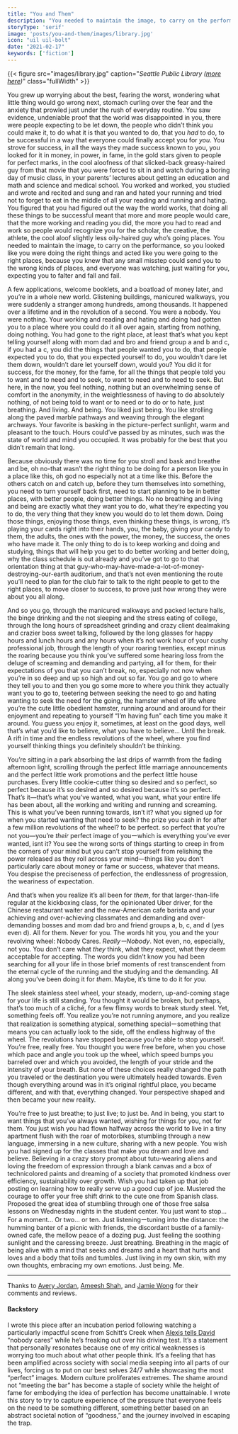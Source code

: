 ```yaml
---
title: "You and Them"
description: "You needed to maintain the image, to carry on the performance, so you looked like you were doing the right things and acted like you were going to the right places..."
storyType: 'serif'
image: 'posts/you-and-them/images/library.jpg'
icon: "uil uil-bolt"
date: "2021-02-17"
keywords: ['fiction']
---
```


{{< figure src="images/library.jpg" caption="*Seattle Public Library ([more here](http://www.instagram.com/spencerchang.photography/))*" class="fullWidth" >}}

You grew up worrying about the best, fearing the worst, wondering what little thing would go wrong next, stomach curling over the fear and the anxiety that prowled just under the rush of everyday routine. You saw evidence, undeniable proof that the world was disappointed in you, there were people expecting to be let down, the people who didn’t think you could make it, to do what it is that you wanted to do, that you *had* to do, to be successful in a way that everyone could finally accept you for *you*. You strove for success, in all the ways they made success known to you, you looked for it in money, in power, in fame, in the gold stars given to people for perfect marks, in the cool aloofness of that slicked-back greasy-haired guy from that movie that you were forced to sit in and watch during a boring day of music class, in your parents’ lectures about getting an education and math and science and medical school.  You worked and worked, you studied and wrote and recited and sung and ran and hated your running and tried not to forget to eat in the middle of all your reading and running and hating. You figured that you had figured out the way the world works, that doing all these things to be successful meant that more and more people would care, that the more working and reading you did, the more you had to read and work so people would recognize you for the scholar, the creative, the athlete, the cool aloof slightly less oily-haired guy who’s going places. You needed to maintain the image, to carry on the performance, so you looked like you were doing the right things and acted like you were going to the right places, because you knew that any small misstep could send you to the wrong kinds of places, and everyone was watching, just waiting for you, expecting you to falter and fall and fail.

A few applications, welcome booklets, and a boatload of money later, and you’re in a whole new world. Glistening buildings, manicured walkways, you were suddenly a stranger among hundreds, among thousands. It happened over a lifetime and in the revolution of a second. You were a nobody. You were nothing. Your working and reading and hating and doing had gotten you to a place where you could do it all over again, starting from nothing, doing nothing. You had gone to the right place, at least that’s what you kept telling yourself along with mom dad and bro and friend group a and b and c, if you had a c, you did the things that people wanted you to do, that people expected you to do, that you expected yourself to do, you wouldn’t dare let them down, wouldn’t dare let yourself down, would you? You did it for success, for the money, for the fame, for all the things that people told you to want and to need and to seek, to want to need and to need to seek. But here, in the now, you feel nothing, nothing but an overwhelming sense of comfort in the anonymity, in the weightlessness of having to do absolutely nothing, of not being told to want or to need or to do or to hate, just breathing. And living. And being. You liked just being. You like strolling along the paved marble pathways and weaving through the elegant archways. Your favorite is basking in the picture-perfect sunlight, warm and pleasant to the touch. Hours could’ve passed by as minutes, such was the state of world and mind you occupied. It was probably for the best that you didn’t remain that long.

Because obviously there was no time for you stroll and bask and breathe and be, oh no-that wasn’t the right thing to be doing for a person like you in a place like this, oh god no especially not at a time like this. Before the others catch on and catch up, before they turn themselves into something, you need to turn yourself back first, need to start planning to be in better places, with better people, doing better things. No no breathing and living and being are exactly what they want you to do, what they’re expecting you to do, the very thing that they knew you would do to let them down. Doing those things, enjoying those things, even thinking these things, is wrong, it’s playing your cards right into their hands, you, the baby, giving your candy to them, the adults, the ones with the power, the money, the success, the ones who have made it. The only thing to do is to keep working and doing and studying, things that will help you get to do better working and better doing, why the class schedule is out already and you’ve got to go to that orientation thing at that guy-who-may-have-made-a-lot-of-money-destroying-our-earth auditorium, and that’s not even mentioning the route you’ll need to plan for the club fair to talk to the right people to get to the right places, to move closer to success, to prove just how wrong they were about you all along.

And so you go, through the manicured walkways and packed lecture halls, the binge drinking and the not sleeping and the stress eating of college, through the long hours of spreadsheet grinding and crazy client dealmaking and crazier boss sweet talking, followed by the long glasses for happy hours and lunch hours and any hours when it’s not work hour of your cushy professional job, through the length of your roaring twenties, except minus the roaring because you think you’ve suffered some hearing loss from the deluge of screaming and demanding and partying, all for them, for their expectations of you that you can’t break, no, especially not now when you’re in so deep and up so high and out so far. You go and go to where they tell you to and then you go some more to where you think they actually want you to go to, teetering between seeking the need to go and hating wanting to seek the need for the going, the hamster wheel of life where you’re the cute little obedient hamster, running around and around for their enjoyment and repeating to yourself “I’m having fun” each time you make it around. You guess you enjoy it, sometimes, at least on the good days, well that’s what you’d like to believe, what you have to believe... Until the break. A rift in time and the endless revolutions of the wheel, where you find yourself thinking things you definitely shouldn’t be thinking.

You’re sitting in a park absorbing the last drips of warmth from the fading afternoon light, scrolling through the perfect little marriage announcements and the perfect little work promotions and the perfect little house purchases. Every little cookie-cutter thing so desired and so perfect, so perfect because it’s so desired and so desired because it’s so perfect. That’s it—that’s what you’ve wanted, what you want, what your entire life has been about, all the working and writing and running and screaming. This is what you’ve been running towards, isn’t it? what you signed up for when you started wanting that need to seek? the prize you cash in for after a few million revolutions of the wheel? to be perfect. so perfect that you’re not you—you’re *their* perfect image of youーwhich is everything you’ve ever wanted, isnt it? You see the wrong sorts of things starting to creep in from the corners of your mind but you can’t stop yourself from relishing the power released as they roll across your mind—things like you don’t particularly care about money or fame or success, whatever that means. You despise the preciseness of perfection, the endlessness of progression, the weariness of expectation.

And that’s when you realize it’s all been for *them*, for that larger-than-life regular at the kickboxing class, for the opinionated Uber driver, for the Chinese restaurant waiter and the new-American cafe barista and your achieving and over-achieving classmates and demanding and over-demanding bosses and mom dad bro and friend groups a, b, c, and d (yes even d). All for them. Never for you. The words hit you, you and the your revolving wheel: Nobody Cares. *ReallyーNobody*. Not even, no, especially, not you. You don’t care what *they* think, what they expect, what they deem acceptable for accepting. The words you didn’t know you had been searching for all your life in those brief moments of rest transcendent from the eternal cycle of the running and the studying and the demanding. All along you’ve been doing it for *them*. Maybe, it’s time to do it for *you*.

The sleek stainless steel wheel,  your steady, modern, up-and-coming stage for your life is still standing. You thought it would be broken, but perhaps, that’s too much of a cliché, for a few flimsy words to break sturdy steel. Yet, something feels off. You realize you’re not running anymore, and you realize that realization is something atypical, something specialーsomething that means you can actually look to the side, off the endless highway of the wheel. The revolutions have stopped because you’re able to stop yourself. You’re free, really free. You thought you were free before, when you chose which  pace and angle you took up the wheel, which speed bumps you barreled over and which you avoided, the length of your stride and the intensity of your breath. But none of these choices really changed the path you traveled or the destination you were ultimately headed towards. Even though everything around was in it’s original rightful place, you became different, and with that, everything changed. Your perspective shaped and then became your new reality.

You’re free to just breathe; to just live; to just be. And in being, you start to want things that you’ve always wanted, wishing for things for you, not for them. You just wish you had flown halfway across the world to live in a tiny apartment flush with the roar of motorbikes, stumbling through a new language, immersing in a new culture, sharing with a new people. You wish you had signed up for the classes that make you dream and love and believe. Believing in a crazy story prompt about tutu-wearing aliens and loving the freedom of expression through a blank canvas and a box of technicolored paints and dreaming of a society that promoted kindness over efficiency, sustainability over growth. Wish you had taken up that job posting on learning how to really serve up a good cup of joe. Mustered the courage to offer your free shift drink to the cute one from Spanish class. Proposed the great idea of stumbling through one of those free salsa lessons on Wednesday nights in the student center. You just want to stop... For a moment... Or two... or ten. Just listeningーtuning into the distance: the humming banter of a picnic with friends, the discordant bustle of a family-owned cafe, the mellow peace of a dozing pug. Just feeling the soothing sunlight and the caressing breeze. Just breathing. Breathing in the magic of being alive with a mind that seeks and dreams and a heart that hurts and loves and a body that toils and tumbles. Just living in my own skin, with my own thoughts, embracing my own emotions. Just being. Me.

----------

Thanks to [Avery Jordan](https://medium.com/@averyjordan1), [Ameesh Shah](https://scholar.google.com/citations?hl=en&user=x_GpAaAAAAAJ), and [Jamie Wong](http://jamie-wong.com/) for their comments and reviews.

#### Backstory

I wrote this piece after an incubation period following watching a particularly impactful scene from Schitt’s Creek when [Alexis tells David](https://www.youtube.com/watch?v=FkXAutT_6Wc) “nobody cares” while he’s freaking out over his driving test. It’s a statement that personally resonates because one of my critical weaknesses is worrying too much about what other people think. It’s a feeling that has been amplified across society with social media seeping into all parts of our lives, forcing us to put on our best selves 24/7 while showcasing the most “perfect” images. Modern culture proliferates extremes. The shame around not “meeting the bar” has become a staple of society while the height of fame for embodying the idea of perfection has become unattainable. I wrote this story to try to capture experience of the pressure that everyone feels on the need to be something different, something better based on an abstract societal notion of “goodness,” and the journey involved in escaping the trap.

